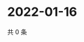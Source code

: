 # 2022-01-16

共 0 条

<!-- BEGIN WEIBO -->
<!-- 最后更新时间 Sun Jan 16 2022 02:10:33 GMT+0800 (China Standard Time) -->

<!-- END WEIBO -->
